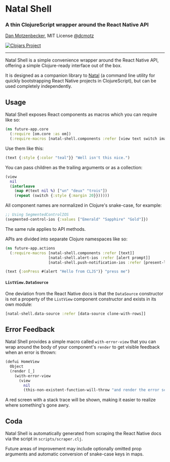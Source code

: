 # Natal Shell
### A thin ClojureScript wrapper around the React Native API
[Dan Motzenbecker](http://oxism.com), MIT License
[@dcmotz](https://twitter.com/dcmotz)

[![Clojars Project](http://clojars.org/natal-shell/latest-version.svg)](http://clojars.org/natal-shell)

---

Natal Shell is a simple convenience wrapper around the React Native API,
offering a simple Clojure-ready interface out of the box.

It is designed as a companion library to [Natal](https://github.com/dmotz/natal)
(a command line utility for quickly bootstrapping React Native projects in
ClojureScript), but can be used completely independently.


## Usage

Natal Shell exposes React components as macros which you can require like so:

```clojure
(ns future-app.core
  (:require [om.core :as om])
  (:require-macros [natal-shell.components :refer [view text switch image slider-ios]]))
```

Use them like this:

```clojure
(text {:style {:color "teal"}} "Well isn't this nice.")
```

You can pass children as the trailing arguments or as a collection:

```clojure
(view
  nil
  (interleave
    (map #(text nil %) ["un" "deux" "trois"])
    (repeat (switch {:style {:margin 20}})))))
```

All component names are normalized in Clojure's snake-case, for example:

```clojure
;; Using SegmentedControlIOS
(segmented-control-ios {:values ["Emerald" "Sapphire" "Gold"]})
```

The same rule applies to API methods.

APIs are divided into separate Clojure namespaces like so:

```clojure
(ns future-app.actions
  (:require-macros [natal-shell.components :refer [text]]
                   [natal-shell.alert-ios :refer [alert prompt]]
                   [natal-shell.push-notification-ios :refer [present-local-notification]]))

(text {:onPress #(alert "Hello from CLJS")} "press me")
```

#### `ListView.DataSource`
One deviation from the React Native docs is that the `DataSource` constructor
is not a property of the `ListView` component constructor and exists in its own
module:

```clojure
[natal-shell.data-source :refer [data-source clone-with-rows]]
```


## Error Feedback

Natal Shell provides a simple macro called `with-error-view` that you can wrap around
the body of your component's `render` to get visible feedback when an error is thrown:

```clojure
(defui HomeView
  Object
  (render [_]
    (with-error-view
      (view
        nil
        (this-non-existent-function-will-throw "and render the error screen")))))
```

A red screen with a stack trace will be shown, making it easier to realize where
something's gone awry.


## Coda

Natal Shell is automatically generated from scraping the React Native docs via
the script in `scripts/scraper.clj`.

Future areas of improvement may include optionally omitted prop arguments and
automatic conversion of snake-case keys in maps.
